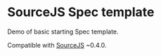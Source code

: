# SourceJS Spec template

Demo of basic starting Spec template.

Compatible with [SourceJS](http://sourcejs.com) ~0.4.0.